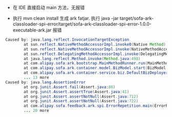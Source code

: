 + 在 IDE 直接启动 main 方法，无报错

+ 执行 mvn clean install 生成 ark fatjar. 执行 java -jar target/sofa-ark-classloader-spi-error/target/sofa-ark-classloader-spi-error-1.0.0-executable-ark.jar 报错

```java
Caused by: java.lang.reflect.InvocationTargetException
        at sun.reflect.NativeMethodAccessorImpl.invoke0(Native Method)
        at sun.reflect.NativeMethodAccessorImpl.invoke(NativeMethodAccessorImpl.java:62)
        at sun.reflect.DelegatingMethodAccessorImpl.invoke(DelegatingMethodAccessorImpl.java:43)
        at java.lang.reflect.Method.invoke(Method.java:498)
        at com.alipay.sofa.ark.bootstrap.MainMethodRunner.run(MainMethodRunner.java:48)
        at com.alipay.sofa.ark.container.model.BizModel.start(BizModel.java:180)
        at com.alipay.sofa.ark.container.service.biz.DefaultBizDeployer.deploy(DefaultBizDeployer.java:52)
        ... 13 more
Caused by: java.lang.AssertionError
        at org.junit.Assert.fail(Assert.java:86)
        at org.junit.Assert.assertTrue(Assert.java:41)
        at org.junit.Assert.assertNotNull(Assert.java:712)
        at org.junit.Assert.assertNotNull(Assert.java:722)
        at com.alipay.sofa.feedback.ark.spi.ErrorRepetition.main(ErrorRepetition.java:19)
        ... 20 more

```